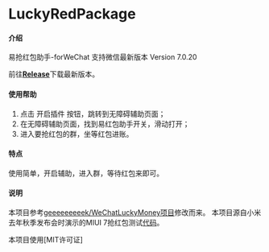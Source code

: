 # LuckyRedPackage

#### 介绍
易抢红包助手-forWeChat
支持微信最新版本 Version 7.0.20

前往[**Release**]()下载最新版本。
#### 使用帮助

1. 点击 开启插件 按钮，跳转到无障碍辅助页面；
2. 在无障碍辅助页面，找到易红包助手开关，滑动打开；
3. 进入要抢红包的群，坐等红包进账。

#### 特点
使用简单，开启辅助，进入群，等待红包来即可。

#### 说明

本项目参考[geeeeeeeeek/WeChatLuckyMoney项目](https://github.com/geeeeeeeeek/WeChatLuckyMoney)修改而来。
本项目源自小米去年秋季发布会时演示的MIUI 7抢红包测试[代码](https://github.com/XiaoMi/LuckyMoneyTool)。

本项目使用[MIT许可证]
